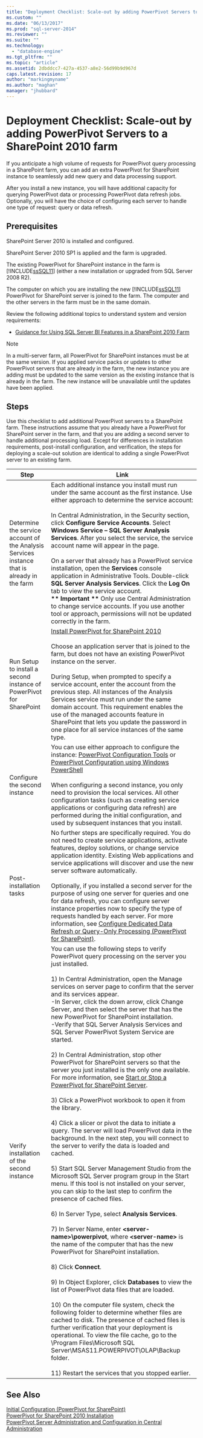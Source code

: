 ```yaml
---
title: "Deployment Checklist: Scale-out by adding PowerPivot Servers to a SharePoint 2010 farm | Microsoft Docs"
ms.custom: ""
ms.date: "06/13/2017"
ms.prod: "sql-server-2014"
ms.reviewer: ""
ms.suite: ""
ms.technology: 
  - "database-engine"
ms.tgt_pltfrm: ""
ms.topic: "article"
ms.assetid: 2dbddcc7-427a-4537-a8e2-56d99b9d967d
caps.latest.revision: 17
author: "markingmyname"
ms.author: "maghan"
manager: "jhubbard"
---
```

# Deployment Checklist: Scale-out by adding PowerPivot Servers to a SharePoint 2010 farm
  If you anticipate a high volume of requests for PowerPivot query processing in a SharePoint farm, you can add an extra PowerPivot for SharePoint instance to seamlessly add new query and data processing support.  
  
 After you install a new instance, you will have additional capacity for querying PowerPivot data or processing PowerPivot data refresh jobs. Optionally, you will have the choice of configuring each server to handle one type of request: query or data refresh.  
  
## Prerequisites  
 SharePoint Server 2010 is installed and configured.  
  
 SharePoint Server 2010 SP1 is applied and the farm is upgraded.  
  
 The existing PowerPivot for SharePoint instance in the farm is [!INCLUDE[ssSQL11](../../includes/sssql11-md.md)] (either a new installation or upgraded from SQL Server 2008 R2).  
  
 The computer on which you are installing the new [!INCLUDE[ssSQL11](../../includes/sssql11-md.md)] PowerPivot for SharePoint server is joined to the farm. The computer and the other servers in the farm must be in the same domain.  
  
 Review the following additional topics to understand system and version requirements:  
  
-   [Guidance for Using SQL Server BI Features in a SharePoint 2010 Farm](../../../2014/sql-server/install/guidance-for-using-sql-server-bi-features-in-a-sharepoint-2010-farm.md)  
  
> [!NOTE]  
>  In a multi-server farm, all PowerPivot for SharePoint instances must be at the same version. If you applied service packs or updates to other PowerPivot servers that are already in the farm, the new instance you are adding must be updated to the same version as the existing instance that is already in the farm. The new instance will be unavailable until the updates have been applied.  
  
## Steps  
 Use this checklist to add additional PowerPivot servers to a SharePoint farm. These instructions assume that you already have a PowerPivot for SharePoint server in the farm, and that you are adding a second server to handle additional processing load. Except for differences in installation requirements, post-install configuration, and verification, the steps for deploying a scale-out solution are identical to adding a single PowerPivot server to an existing farm.  
  
|Step|Link|  
|----------|----------|  
|Determine the service account of the Analysis Services instance that is already in the farm|Each additional instance you install must run under the same account as the first instance. Use either approach to determine the service account:<br /><br /> In Central Administration, in the Security section, click **Configure Service Accounts**. Select **Windows Service – SQL Server Analysis Services**. After you select the service, the service account name will appear in the page.<br /><br /> On a server that already has a PowerPivot service installation, open the **Services** console application in Administrative Tools. Double-click **SQL Server Analysis Services**. Click the **Log On** tab to view the service account.<br />**\*\* Important \*\*** Only use Central Administration to change service accounts. If you use another tool or approach, permissions will not be updated correctly in the farm.|  
|Run Setup to install a second instance of PowerPivot for SharePoint|[Install PowerPivot for SharePoint 2010](../../../2014/sql-server/install/install-powerpivot-for-sharepoint-2010.md)<br /><br /> Choose an application server that is joined to the farm, but does not have an existing PowerPivot instance on the server.<br /><br /> During Setup, when prompted to specify a service account, enter the account from the previous step. All instances of the Analysis Services service must run under the same domain account. This requirement enables the use of the managed accounts feature in SharePoint that lets you update the password in one place for all service instances of the same type.|  
|Configure the second instance|You can use either approach to configure the instance: [PowerPivot Configuration Tools](../../analysis-services/power-pivot-sharepoint/power-pivot-configuration-tools.md) or [PowerPivot Configuration using Windows PowerShell](../../analysis-services/power-pivot-sharepoint/power-pivot-configuration-using-windows-powershell.md)<br /><br /> When configuring a second instance, you only need to provision the local services. All other configuration tasks (such as creating service applications or configuring data refresh) are performed during the initial configuration, and used by subsequent instances that you install.|  
|Post-installation tasks|No further steps are specifically required. You do not need to create service applications, activate features, deploy solutions, or change service application identity. Existing Web applications and service applications will discover and use the new server software automatically.<br /><br /> Optionally, if you installed a second server for the purpose of using one server for queries and one for data refresh, you can configure server instance properties now to specify the type of requests handled by each server. For more information, see [Configure Dedicated Data Refresh or Query-Only Processing &#40;PowerPivot for SharePoint&#41;](../../relational-databases/spatial/point.md).|  
|Verify installation of the second instance|You can use the following steps to verify PowerPivot query processing on the server you just installed.<br /><br /> 1) In Central Administration, open the Manage services on server page to confirm that the server and its services appear.<br />-In Server, click the down arrow, click Change Server, and then select the server that has the new PowerPivot for SharePoint installation.<br />-Verify that SQL Server Analysis Services and SQL Server PowerPivot System Service are started.<br /><br /> 2) In Central Administration, stop other PowerPivot for SharePoint servers so that the server you just installed is the only one available. For more information, see [Start or Stop a PowerPivot for SharePoint Server](../../analysis-services/power-pivot-sharepoint/start-or-stop-a-power-pivot-for-sharepoint-server.md).<br /><br /> 3) Click a PowerPivot workbook to open it from the library.<br /><br /> 4) Click a slicer or pivot the data to initiate a query. The server will load PowerPivot data in the background. In the next step, you will connect to the server to verify the data is loaded and cached.<br /><br /> 5) Start SQL Server Management Studio from the Microsoft SQL Server program group in the Start menu. If this tool is not installed on your server, you can skip to the last step to confirm the presence of cached files.<br /><br /> 6) In Server Type, select **Analysis Services**.<br /><br /> 7) In Server Name, enter **\<server-name>\powerpivot**, where **\<server-name>** is the name of the computer that has the new PowerPivot for SharePoint installation.<br /><br /> 8) Click **Connect**.<br /><br /> 9) In Object Explorer, click **Databases** to view the list of PowerPivot data files that are loaded.<br /><br /> 10) On the computer file system, check the following folder to determine whether files are cached to disk. The presence of cached files is further verification that your deployment is operational. To view the file cache, go to the \Program Files\Microsoft SQL Server\MSAS11.POWERPIVOT\OLAP\Backup folder.<br /><br /> 11) Restart the services that you stopped earlier.|  
  
## See Also  
 [Initial Configuration &#40;PowerPivot for SharePoint&#41;](../../../2014/sql-server/install/initial-configuration-powerpivot-for-sharepoint.md)   
 [PowerPivot for SharePoint 2010 Installation](../../../2014/sql-server/install/powerpivot-for-sharepoint-2010-installation.md)   
 [PowerPivot Server Administration and Configuration in Central Administration](../../analysis-services/power-pivot-sharepoint/power-pivot-server-administration-and-configuration-in-central-administration.md)  
  
  
